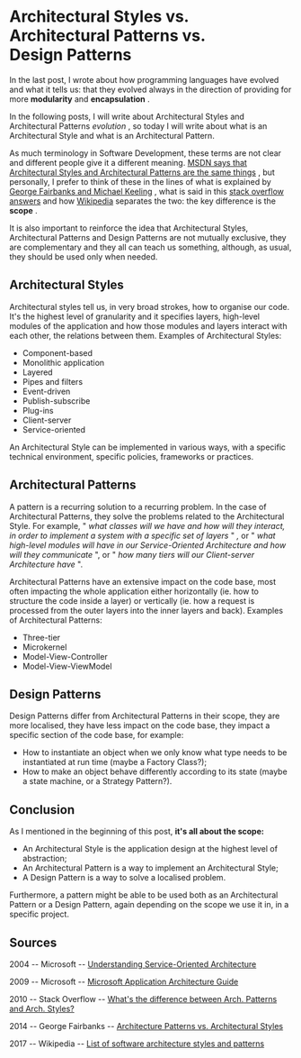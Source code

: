 Architectural Styles vs. Architectural Patterns vs. Design Patterns 
===================================================================

In the last post, I wrote about how programming languages have evolved
and what it tells us: that they evolved always in the direction of
providing for more **modularity** and **encapsulation** .

In the following posts, I will write about Architectural Styles and
Architectural Patterns *evolution* , so today I will write about what is
an Architectural Style and what is an Architectural Pattern.

As much terminology in Software Development, these terms are not clear
and different people give it a different meaning. [MSDN says that
Architectural Styles and Architectural Patterns are the same
things](https://msdn.microsoft.com/en-us/library/ee658117.aspx) , but
personally, I prefer to think of these in the lines of what is explained
by [George Fairbanks and Michael
Keeling](http://georgefairbanks.com/blog/architecture-patterns-vs-architectural-styles/)
, what is said in this [stack overflow
answers](http://stackoverflow.com/questions/3958316/whats-the-difference-between-architectural-patterns-and-architectural-styles)
and how
[Wikipedia](https://en.wikipedia.org/wiki/List_of_software_architecture_styles_and_patterns)
separates the two: the key difference is the **scope** .

It is also important to reinforce the idea that Architectural Styles,
Architectural Patterns and Design Patterns are not mutually exclusive,
they are complementary and they all can teach us something, although, as
usual, they should be used only when needed.

**Architectural Styles** 
------------------------

Architectural styles tell us, in very broad strokes, how to organise our
code. It's the highest level of granularity and it specifies layers,
high-level modules of the application and how those modules and layers
interact with each other, the relations between them. Examples of
Architectural Styles:

-   Component-based
-   Monolithic application
-   Layered
-   Pipes and filters
-   Event-driven
-   Publish-subscribe
-   Plug-ins
-   Client-server
-   Service-oriented

An Architectural Style can be implemented in various ways, with a
specific technical environment, specific policies, frameworks or
practices.

**Architectural Patterns** 
--------------------------

A pattern is a recurring solution to a recurring problem. In the case of
Architectural Patterns, they solve the problems related to the
Architectural Style. For example, " *what classes will we have and how
will they interact, in order to implement a system with a specific set
of layers* " *,* or " *what high-level modules will have in our
Service-Oriented Architecture and how will they communicate* ", or "
*how many tiers will our Client-server Architecture have* ".

Architectural Patterns have an extensive impact on the code base, most
often impacting the whole application either horizontally (ie. how to
structure the code inside a layer) or vertically (ie. how a request is
processed from the outer layers into the inner layers and back).
Examples of Architectural Patterns:

-   Three-tier
-   Microkernel
-   Model-View-Controller
-   Model-View-ViewModel

**Design Patterns**
-------------------

Design Patterns differ from Architectural Patterns in their scope, they
are more localised, they have less impact on the code base, they impact
a specific section of the code base, for example:

-   How to instantiate an object when we only know what type needs to be
    instantiated at run time (maybe a Factory Class?);
-   How to make an object behave differently according to its state
    (maybe a state machine, or a Strategy Pattern?).

**Conclusion**
--------------

As I mentioned in the beginning of this post, **it's all about the
scope:**

-   An Architectural Style is the application design at the highest
    level of abstraction;
-   An Architectural Pattern is a way to implement an Architectural
    Style;
-   A Design Pattern is a way to solve a localised problem.

Furthermore, a pattern might be able to be used both as an Architectural
Pattern or a Design Pattern, again depending on the scope we use it in,
in a specific project.

**Sources**
-----------

2004 -- Microsoft -- [Understanding Service-Oriented
Architecture](https://msdn.microsoft.com/en-us/library/aa480021.aspx)

2009 -- Microsoft -- [Microsoft Application Architecture
Guide](https://msdn.microsoft.com/en-us/library/ee658117.aspx)

2010 -- Stack Overflow -- [What's the difference between Arch. Patterns
and Arch.
Styles?](http://stackoverflow.com/questions/3958316/whats-the-difference-between-architectural-patterns-and-architectural-styles)

2014 -- George Fairbanks -- [Architecture Patterns vs. Architectural
Styles](http://georgefairbanks.com/blog/architecture-patterns-vs-architectural-styles/)

2017 -- Wikipedia -- [List of software architecture styles and
patterns](https://en.wikipedia.org/wiki/List_of_software_architecture_styles_and_patterns)

